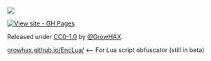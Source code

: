 ![](https://komarev.com/ghpvc/?username=GrowHax&style=flat-square)

[![View site - GH Pages](https://img.shields.io/badge/View_site-GH_Pages-2ea44f?style=for-the-badge)](https://growhax.github.io/)

Released under [CC0-1.0](/LICENSE) by [@GrowHAX]([[https://github.com/Growhax](https://github.com/GrowHax/GrowPai/blob/main/LICENSE)](https://github.com/GrowHax)).


[growhax.github.io/EncLua/](https://growhax.github.io/EncLua) <-- For Lua script obfuscator (still in beta)

